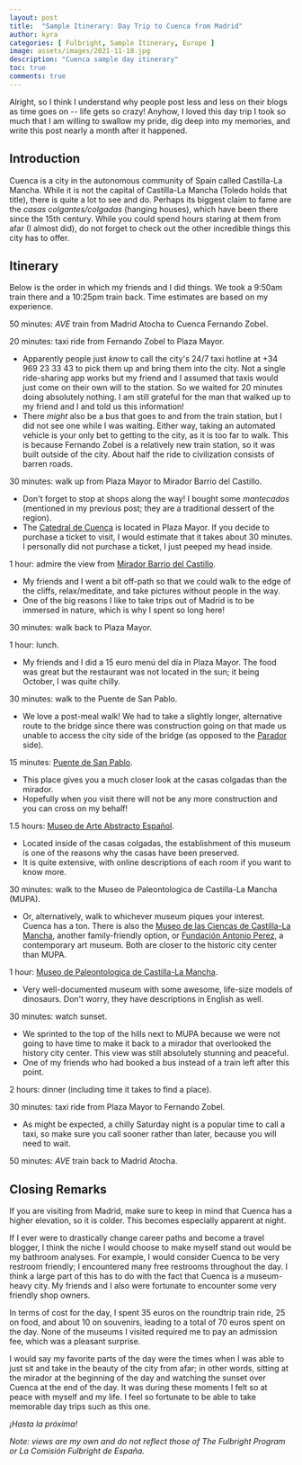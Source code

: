 ```yaml
---
layout: post
title:  "Sample Itinerary: Day Trip to Cuenca from Madrid"
author: kyra
categories: [ Fulbright, Sample Itinerary, Europe ]
image: assets/images/2021-11-18.jpg
description: "Cuenca sample day itinerary"
toc: true
comments: true
---
```


Alright, so I think I understand why people post less and less on their blogs as time goes on -- life gets so crazy! Anyhow, I loved this day trip I took so much that I am willing to swallow my pride, dig deep into my memories, and write this post nearly a month after it happened.

## Introduction

Cuenca is a city in the autonomous community of Spain called Castilla-La Mancha. While it is not the capital of Castilla-La Mancha (Toledo holds that title), there is quite a lot to see and do. Perhaps its biggest claim to fame are the _casas colgantes/colgadas_ (hanging houses), which have been there since the 15th century. While you could spend hours staring at them from afar (I almost did), do not forget to check out the other incredible things this city has to offer.

## Itinerary

Below is the order in which my friends and I did things. We took a 9:50am train there and a 10:25pm train back. Time estimates are based on my experience.

50 minutes: _AVE_ train from Madrid Atocha to Cuenca Fernando Zobel.

20 minutes: taxi ride from Fernando Zobel to Plaza Mayor.
- Apparently people just _know_ to call the city's 24/7 taxi hotline at +34 969 23 33 43 to pick them up and bring them into the city. Not a single ride-sharing app works but my friend and I assumed that taxis would just come on their own will to the station. So we waited for 20 minutes doing absolutely nothing. I am still grateful for the man that walked up to my friend and I and told us this information!
- There _might_ also be a bus that goes to and from the train station, but I did not see one while I was waiting. Either way, taking an automated vehicle is your only bet to getting to the city, as it is too far to walk. This is because Fernando Zobel is a relatively new train station, so it was built outside of the city. About half the ride to civilization consists of barren roads.

30 minutes: walk up from Plaza Mayor to Mirador Barrio del Castillo.
- Don't forget to stop at shops along the way! I bought some _mantecados_ (mentioned in my previous post; they are a traditional dessert of the region).
- The [Catedral de Cuenca](https://www.catedralcuenca.es/es) is located in Plaza Mayor. If you decide to purchase a ticket to visit, I would estimate that it takes about 30 minutes. I personally did not purchase a ticket, I just peeped my head inside.

1 hour: admire the view from [Mirador Barrio del Castillo](https://www.tripadvisor.com/Attraction_Review-g262065-d13506910-Reviews-Mirador_Barrio_del_Castillo-Cuenca_Province_of_Cuenca_Castile_La_Mancha.html).
- My friends and I went a bit off-path so that we could walk to the edge of the cliffs, relax/meditate, and take pictures without people in the way.
- One of the big reasons I like to take trips out of Madrid is to be immersed in nature, which is why I spent so long here!

30 minutes: walk back to Plaza Mayor.

1 hour: lunch.
- My friends and I did a 15 euro menú del día in Plaza Mayor. The food was great but the restaurant was not located in the sun; it being October, I was quite chilly.

30 minutes: walk to the Puente de San Pablo.
- We love a post-meal walk! We had to take a slightly longer, alternative route to the bridge since there was construction going on that made us unable to access the city side of the bridge (as opposed to the [Parador](https://www.parador.es/en/paradores/parador-de-cuenca) side).

15 minutes: [Puente de San Pablo](https://www.tripadvisor.com/Attraction_Review-g262065-d2103715-Reviews-Puente_de_San_Pablo_Saint_Paul_Bridge-Cuenca_Province_of_Cuenca_Castile_La_Mancha.html).
- This place gives you a much closer look at the casas colgadas than the mirador.
- Hopefully when you visit there will not be any more construction and you can cross on my behalf!

1.5 hours: [Museo de Arte Abstracto Español](https://www.march.es/es/cuenca).
- Located inside of the casas colgadas, the establishment of this museum is one of the reasons why the casas have been preserved.
- It is quite extensive, with online descriptions of each room if you want to know more.

30 minutes: walk to the Museo de Paleontologica de Castilla-La Mancha (MUPA).
- Or, alternatively, walk to whichever museum piques your interest. Cuenca has a ton. There is also the [Museo de las Ciencas de Castilla-La Mancha](https://museocienciasclm.es/), another family-friendly option, or [Fundación Antonio Perez](https://fundacionantonioperez.com/), a contemporary art museum. Both are closer to the historic city center than MUPA.

1 hour: [Museo de Paleontologica de Castilla-La Mancha](https://mupaclm.es/).
- Very well-documented museum with some awesome, life-size models of dinosaurs. Don't worry, they have descriptions in English as well.

30 minutes: watch sunset.
- We sprinted to the top of the hills next to MUPA because we were not going to have time to make it back to a mirador that overlooked the history city center. This view was still absolutely stunning and peaceful.
- One of my friends who had booked a bus instead of a train left after this point.

2 hours: dinner (including time it takes to find a place).

30 minutes: taxi ride from Plaza Mayor to Fernando Zobel.
- As might be expected, a chilly Saturday night is a popular time to call a taxi, so make sure you call sooner rather than later, because you will need to wait.

50 minutes: _AVE_ train back to Madrid Atocha.

## Closing Remarks

If you are visiting from Madrid, make sure to keep in mind that Cuenca has a higher elevation, so it is colder. This becomes especially apparent at night.

If I ever were to drastically change career paths and become a travel blogger, I think the niche I would choose to make myself stand out would be my bathroom analyses. For example, I would consider Cuenca to be very restroom friendly; I encountered many free restrooms throughout the day. I think a large part of this has to do with the fact that Cuenca is a museum-heavy city. My friends and I also were fortunate to encounter some very friendly shop owners.

In terms of cost for the day, I spent 35 euros on the roundtrip train ride, 25 on food, and about 10 on souvenirs, leading to a total of 70 euros spent on the day. None of the museums I visited required me to pay an admission fee, which was a pleasant surprise.

I would say my favorite parts of the day were the times when I was able to just sit and take in the beauty of the city from afar; in other words, sitting at the mirador at the beginning of the day and watching the sunset over Cuenca at the end of the day. It was during these moments I felt so at peace with myself and my life. I feel so fortunate to be able to take memorable day trips such as this one.

_¡Hasta la próxima!_

_Note: views are my own and do not reflect those of The Fulbright Program or La Comisión Fulbright de España._